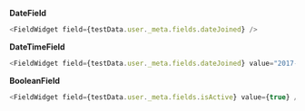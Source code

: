**DateField**
```js
<FieldWidget field={testData.user._meta.fields.dateJoined} />
```

**DateTimeField**
```js
<FieldWidget field={testData.user._meta.fields.dateJoined} value="2017-01-01 23:20" />
```

**BooleanField**
```js
<FieldWidget field={testData.user._meta.fields.isActive} value={true} />
```

